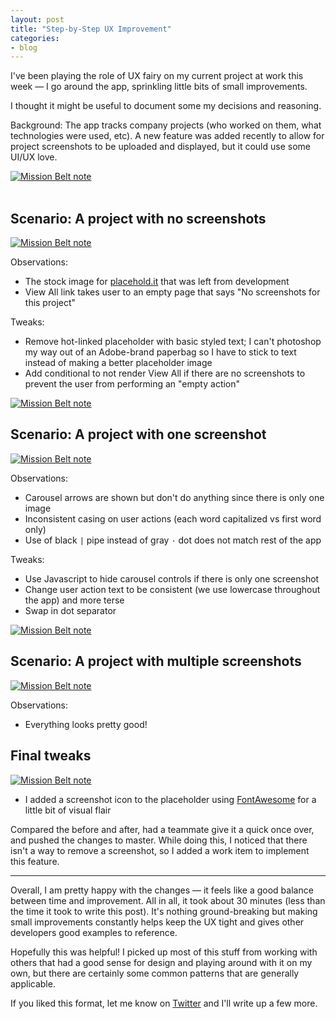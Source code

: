 ```yaml
---
layout: post
title: "Step-by-Step UX Improvement"
categories:
- blog
---
```


I've been playing the role of UX fairy on my current project at work
this week &mdash; I go around the app, sprinkling little bits of
small improvements.

I thought it might be useful to document some my decisions and reasoning.

Background: The app tracks company projects (who worked on them, what
technologies were used, etc). A new feature was added recently to
allow for project screenshots to be uploaded and displayed, but it 
could use some UI/UX love.

<a href="{{site.url}}/static/chops-ux-step-0.png">
<img alt="Mission Belt note" src="{{site.url}}/static/chops-ux-step-0-thumb.png">
</a>

<br/>
<br/>

## Scenario: A project with no screenshots

<a href="{{site.url}}/static/chops-ux-step-1.png">
<img alt="Mission Belt note" src="{{site.url}}/static/chops-ux-step-1.png">
</a>

Observations: 

* The stock image for [placehold.it][ph] that was left from 
development
* View All link takes user to an empty page that says "No screenshots
for this project"

[ph]: http://placehold.it/

Tweaks:

* Remove hot-linked placeholder with basic styled text; I can't photoshop
my way out of an Adobe-brand paperbag so I have to stick to text instead of
making a better placeholder image
* Add conditional to not render View All if there are no screenshots to
prevent the user from performing an "empty action"

<a href="{{site.url}}/static/chops-ux-step-2.png">
<img alt="Mission Belt note" src="{{site.url}}/static/chops-ux-step-2.png">
</a>

## Scenario: A project with one screenshot
<a href="{{site.url}}/static/chops-ux-step-3.png">
<img alt="Mission Belt note" src="{{site.url}}/static/chops-ux-step-3.png">
</a>

Observations:

* Carousel arrows are shown but don't do anything since there is only one
image
* Inconsistent casing on user actions (each word capitalized vs first word
only)
* Use of black `|` pipe instead of gray `·` dot does not match rest of the
app

Tweaks:

* Use Javascript to hide carousel controls if there is only one screenshot
* Change user action text to be consistent (we use lowercase
throughout the app) and more terse
* Swap in dot separator

<a href="{{site.url}}/static/chops-ux-step-2a.png">
<img alt="Mission Belt note" src="{{site.url}}/static/chops-ux-step-2a.png">
</a>

## Scenario: A project with multiple screenshots
<a href="{{site.url}}/static/chops-ux-step-3.png">
<img alt="Mission Belt note" src="{{site.url}}/static/chops-ux-step-3a.png">
</a>

Observations:

* Everything looks pretty good!

## Final tweaks
<a href="{{site.url}}/static/chops-ux-step-4.png">
<img alt="Mission Belt note" src="{{site.url}}/static/chops-ux-step-4.png">
</a>

* I added a screenshot icon to the placeholder using [FontAwesome][fa] for a 
little bit of visual flair

[fa]: http://fortawesome.github.io/Font-Awesome/

Compared the before and after, had a teammate give it a quick once over,
and pushed the changes to master. While doing this, I noticed that there
isn't a way to remove a screenshot, so I added a work item to implement this
feature.

---

Overall, I am pretty happy with the changes &mdash; it feels like a good
balance between time and improvement. All in all, it took about 30 minutes 
(less than the time it took to write this post). It's nothing ground-breaking
but making small improvements constantly helps keep the UX tight and gives
other developers good examples to reference.

Hopefully this was helpful! I picked up most of this stuff from working
with others that had a good sense for design and playing around with it
on my own, but there are certainly some common patterns that are generally
applicable.

If you liked this format, let me know on [Twitter][tw] and I'll write up a few
more.

[tw]: https://twitter.com/_swanson
